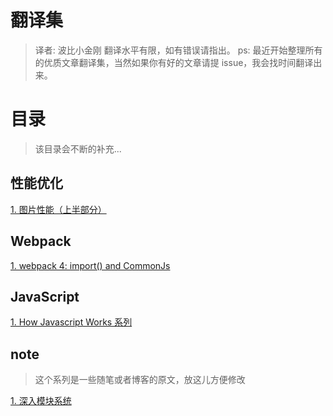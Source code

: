 # 翻译集

> 译者: 波比小金刚
> 翻译水平有限，如有错误请指出。
> ps: 最近开始整理所有的优质文章翻译集，当然如果你有好的文章请提 issue，我会找时间翻译出来。

# 目录

> 该目录会不断的补充...

## 性能优化

[1. 图片性能（上半部分）](./optimiztion/essential-image-optimiztion.md)


## Webpack

[1. webpack 4: import() and CommonJs](./webpack/wepack4-import-commonjs.md)

## JavaScript

[1. How Javascript Works 系列](./js/how-js-works/readme.md)


## note

> 这个系列是一些随笔或者博客的原文，放这儿方便修改

[1. 深入模块系统](./note/module.md)


